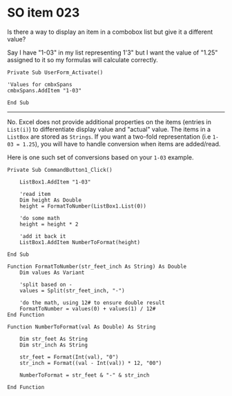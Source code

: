 # SO item 023
Is there a way to display an item in a combobox list but give it a different value?

Say I have "1-03" in my list representing 1'3" but I want the value of "1.25" assigned to it so my formulas will calculate correctly.

```
Private Sub UserForm_Activate()

'Values for cmbxSpans
cmbxSpans.AddItem "1-03"

End Sub

```

----

No. Excel does not provide additional properties on the items (entries in `List(i)`) to differentiate display value and "actual" value. The items in a `ListBox` are stored as `Strings`. If you want a two-fold representation (i.e `1-03 = 1.25`), you will have to handle conversion when items are added/read.

Here is one such set of conversions based on your `1-03` example.

```
Private Sub CommandButton1_Click()

    ListBox1.AddItem "1-03"

    'read item
    Dim height As Double
    height = FormatToNumber(ListBox1.List(0))

    'do some math
    height = height * 2

    'add it back it
    ListBox1.AddItem NumberToFormat(height)

End Sub

Function FormatToNumber(str_feet_inch As String) As Double
    Dim values As Variant

    'split based on -
    values = Split(str_feet_inch, "-")

    'do the math, using 12# to ensure double result
    FormatToNumber = values(0) + values(1) / 12#
End Function

Function NumberToFormat(val As Double) As String

    Dim str_feet As String
    Dim str_inch As String

    str_feet = Format(Int(val), "0")
    str_inch = Format((val - Int(val)) * 12, "00")

    NumberToFormat = str_feet & "-" & str_inch

End Function

```
